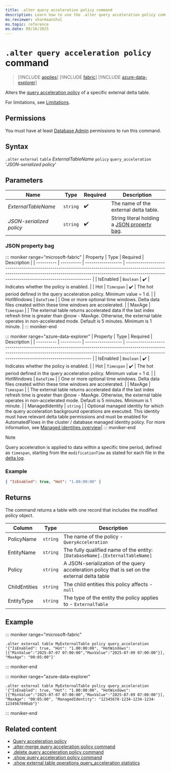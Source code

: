 ```yaml
---
title: .alter query acceleration policy command
description: Learn how to use the .alter query acceleration policy command to accelerate queries over external delta tables.
ms.reviewer: sharmaanshul
ms.topic: reference
ms.date: 09/16/2025
---
```


# `.alter query acceleration policy` command

> [!INCLUDE [applies](../includes/applies-to-version/applies.md)] [!INCLUDE [fabric](../includes/applies-to-version/fabric.md)] [!INCLUDE [azure-data-explorer](../includes/applies-to-version/azure-data-explorer.md)]

Alters the [query acceleration policy](query-acceleration-policy.md) of a specific external delta table.

For limitations, see [Limitations](query-acceleration-policy.md#limitations).

## Permissions

You must have at least [Database Admin](../access-control/role-based-access-control.md) permissions to run this command.

## Syntax

`.alter` `external` `table` _ExternalTableName_ `policy` `query_acceleration` '_JSON-serialized policy_'

## Parameters

| Name                     | Type     | Required           | Description                                                       |
| ------------------------ | -------- | ------------------ | ----------------------------------------------------------------- |
| _ExternalTableName_      | `string` | :heavy_check_mark: | The name of the external delta table.                             |
| _JSON-serialized policy_ | `string` | :heavy_check_mark: | String literal holding a [JSON property bag](#json-property-bag). |

### JSON property bag
::: moniker range="microsoft-fabric"
| Property   		| Type       | Required           | Description                                                                                                                                                                                                               |
| ---------- 		| ---------- | ------------------ | ------------------------------------------------------------------------------------------------------------------------------------------------------------------------------------------------------------------------- |
| IsEnabled  		| `Boolean`  | :heavy_check_mark: | Indicates whether the policy is enabled.                                                                                                                                                                                  |
| Hot        		| `Timespan` | :heavy_check_mark: | The hot period defined in the query acceleration policy. Minimum value = 1 d.                                                                                                                                             |
| HotWindows 		| `DateTime` |                    | One or more optional time windows. Delta data files created within these time windows are accelerated.                                                                                                                    |
| MaxAge     		| `Timespan` |                    | The external table returns accelerated data if the last index refresh time is greater than @now - MaxAge. Otherwise, the external table operates in non-accelerated mode. Default is 5 minutes. Minimum is 1 minute. |
::: moniker-end

::: moniker range="azure-data-explorer"
| Property   		| Type       | Required           | Description                                                                                                                                                                                                               |
| ---------- 		| ---------- | ------------------ | ------------------------------------------------------------------------------------------------------------------------------------------------------------------------------------------------------------------------- |
| IsEnabled  		| `Boolean`  | :heavy_check_mark: | Indicates whether the policy is enabled.                                                                                                                                                                                  |
| Hot        		| `Timespan` | :heavy_check_mark: | The hot period defined in the query acceleration policy. Minimum value = 1 d.                                                                                                                                             |
| HotWindows 		| `DateTime` |                    | One or more optional time windows. Delta data files created within these time windows are accelerated.                                                                                                                    |
| MaxAge     		| `Timespan` |                    | The external table returns accelerated data if the last index refresh time is greater than @now - MaxAge. Otherwise, the external table operates in non-accelerated mode. Default is 5 minutes. Minimum is 1 minute. |
| ManagedIdentity   | `string`	 |                	  | Optional managed identity for which the query acceleration background operations are executed. This identity must have relevant delta table permissions and must be enabled for AutomatedFlows in the cluster / database managed identity policy. For more information, see [Managed identities overview](/azure/data-explorer/managed-identities-overview)|
::: moniker-end
> [!NOTE]
> Query acceleration is applied to data within a specific time period, defined as `timespan`, starting from the `modificationTime` as stated for each file in the [delta log](https://github.com/delta-io/delta/blob/master/PROTOCOL.md#add-file-and-remove-file).

### Example

```json
{ "IsEnabled": true, "Hot": "1.00:00:00" }
```

## Returns

The command returns a table with one record that includes the modified policy object.

| Column        | Type     | Description                                                                                   |
| ------------- | -------- | --------------------------------------------------------------------------------------------- |
| PolicyName    | `string` | The name of the policy - `QueryAcceleration`                                                  |
| EntityName    | `string` | The fully qualified name of the entity: `[DatabaseName].[ExternalTableName]`                  |
| Policy        | `string` | A JSON-serialization of the query acceleration policy that is set on the external delta table |
| ChildEntities | `string` | The child entities this policy affects - `null`                                               |
| EntityType    | `string` | The type of the entity the policy applies to - `ExternalTable`                                |

## Example
::: moniker range="microsoft-fabric"
```Kusto
.alter external table MyExternalTable policy query_acceleration '{"IsEnabled": true, "Hot": "1.00:00:00", "HotWindows":[{"MinValue":"2025-07-07 07:00:00","MaxValue":"2025-07-09 07:00:00"}], "MaxAge": "00:05:00"}'
```
::: moniker-end

::: moniker range="azure-data-explorer"
```Kusto
.alter external table MyExternalTable policy query_acceleration '{"IsEnabled": true, "Hot": "1.00:00:00", "HotWindows":[{"MinValue":"2025-07-07 07:00:00","MaxValue":"2025-07-09 07:00:00"}], "MaxAge": "00:05:00", "ManagedIdentity": "12345678-1234-1234-1234-1234567890ab"}'
```
::: moniker-end
## Related content

- [Query acceleration policy](query-acceleration-policy.md)
- [.alter-merge query acceleration policy command](alter-merge-query-acceleration-policy-command.md)
- [.delete query acceleration policy command](delete-query-acceleration-policy-command.md)
- [.show query acceleration policy command](show-query-acceleration-policy-command.md)
- [.show external table operations query_acceleration statistics](show-external-table-operations-query-acceleration-statistics.md)
